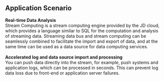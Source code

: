## Application Scenario<br>
**Real-time Data Analysis**<br>
Stream Computing is a stream computing engine provided by the JD cloud, which provides a language similar to SQL for the computation and analysis of streaming data. Streaming data bus and stream computing can be seamlessly combined to facilitate the import and export of data, and at the same time can be used as a data source for data computing services. <br>
<br>
**Accelerated log and data source import and processing**<br>
You can push data directly into the stream, for example, push systems and application logs, which can be processed in seconds. This can prevent log data loss due to front-end or application server failures. <br>


